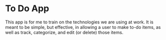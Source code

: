 # To Do App

This app is for me to train on the technologies we are using at work. It is meant to be simple, but effective, in allowing a user to make to-do items, as well as track, categorize, and edit (or delete) those items.